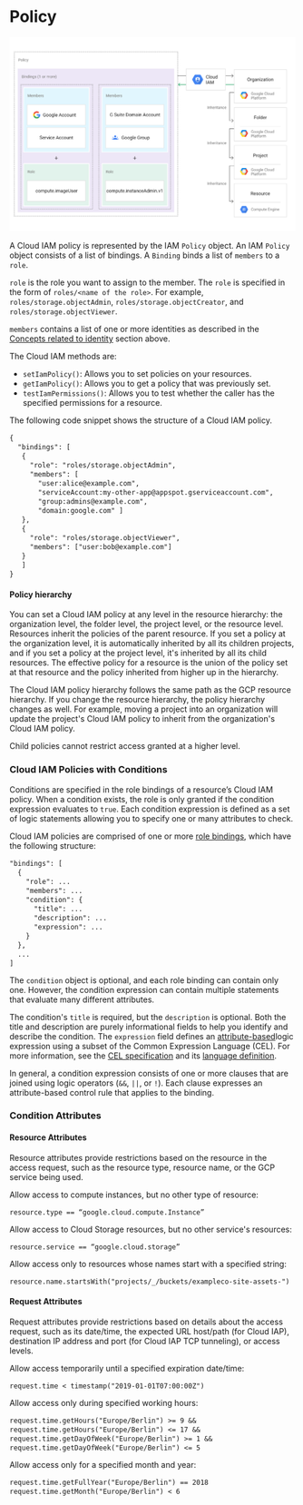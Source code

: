 # Policy



![IAM policy](../../.gitbook/assets/image%20%289%29.png)

 A Cloud IAM policy is represented by the IAM `Policy` object. An IAM `Policy` object consists of a list of bindings. A `Binding` binds a list of `members` to a `role`.

`role` is the role you want to assign to the member. The `role` is specified in the form of `roles/<name of the role>`. For example, `roles/storage.objectAdmin`, `roles/storage.objectCreator`, and `roles/storage.objectViewer`.

`members` contains a list of one or more identities as described in the [Concepts related to identity](https://cloud.google.com/iam/docs/overview#concepts_related_identity) section above. 

The Cloud IAM methods are:

* `setIamPolicy()`: Allows you to set policies on your resources.
* `getIamPolicy()`: Allows you to get a policy that was previously set.
* `testIamPermissions()`: Allows you to test whether the caller has the specified permissions for a resource.

The following code snippet shows the structure of a Cloud IAM policy.

```text
{
  "bindings": [
   {
     "role": "roles/storage.objectAdmin",
     "members": [
       "user:alice@example.com",
       "serviceAccount:my-other-app@appspot.gserviceaccount.com",
       "group:admins@example.com",
       "domain:google.com" ]
   },
   {
     "role": "roles/storage.objectViewer",
     "members": ["user:bob@example.com"]
   }
   ]
}
```

#### Policy hierarchy <a id="policy_hierarchy"></a>

You can set a Cloud IAM policy at any level in the resource hierarchy: the organization level, the folder level, the project level, or the resource level. Resources inherit the policies of the parent resource. If you set a policy at the organization level, it is automatically inherited by all its children projects, and if you set a policy at the project level, it's inherited by all its child resources. The effective policy for a resource is the union of the policy set at that resource and the policy inherited from higher up in the hierarchy.

The Cloud IAM policy hierarchy follows the same path as the GCP resource hierarchy. If you change the resource hierarchy, the policy hierarchy changes as well. For example, moving a project into an organization will update the project's Cloud IAM policy to inherit from the organization's Cloud IAM policy.

Child policies cannot restrict access granted at a higher level.

### Cloud IAM Policies with Conditions <a id="syntax_overview"></a>

 Conditions are specified in the role bindings of a resource’s Cloud IAM policy. When a condition exists, the role is only granted if the condition expression evaluates to `true`. Each condition expression is defined as a set of logic statements allowing you to specify one or many attributes to check.

Cloud IAM policies are comprised of one or more [role bindings](https://cloud.google.com/iam/reference/rest/v1/Binding), which have the following structure:

```text
"bindings": [
  {
    "role": ...
    "members": ...
    "condition": {
      "title": ...
      "description": ...
      "expression": ...
    }
  },
  ...
]
```

The `condition` object is optional, and each role binding can contain only one. However, the condition expression can contain multiple statements that evaluate many different attributes. 

The condition's `title` is required, but the `description` is optional. Both the title and description are purely informational fields to help you identify and describe the condition. The `expression` field defines an [attribute-based](https://cloud.google.com/iam/docs/conditions-overview#attributes)logic expression using a subset of the Common Expression Language \(CEL\). For more information, see the [CEL specification](https://github.com/google/cel-spec) and its [language definition](https://github.com/google/cel-spec/blob/master/doc/langdef.md).

In general, a condition expression consists of one or more clauses that are joined using logic operators \(`&&`, `||`, or `!`\). Each clause expresses an attribute-based control rule that applies to the binding.

### Condition Attributes <a id="attributes"></a>

#### Resource Attributes <a id="resource_attributes"></a>

Resource attributes provide restrictions based on the resource in the access request, such as the resource type, resource name, or the GCP service being used.

Allow access to compute instances, but no other type of resource:

```text
resource.type == “google.cloud.compute.Instance”
```

Allow access to Cloud Storage resources, but no other service's resources:

```text
resource.service == “google.cloud.storage”
```

Allow access only to resources whose names start with a specified string:

```text
resource.name.startsWith("projects/_/buckets/exampleco-site-assets-")
```

#### Request Attributes <a id="request_attributes"></a>

Request attributes provide restrictions based on details about the access request, such as its date/time, the expected URL host/path \(for Cloud IAP\), destination IP address and port \(for Cloud IAP TCP tunneling\), or access levels.

Allow access temporarily until a specified expiration date/time:

```text
request.time < timestamp("2019-01-01T07:00:00Z")
```

Allow access only during specified working hours:

```text
request.time.getHours("Europe/Berlin") >= 9 &&
request.time.getHours("Europe/Berlin") <= 17 &&
request.time.getDayOfWeek("Europe/Berlin") >= 1 &&
request.time.getDayOfWeek("Europe/Berlin") <= 5
```

Allow access only for a specified month and year:

```text
request.time.getFullYear("Europe/Berlin") == 2018
request.time.getMonth("Europe/Berlin") < 6
```

